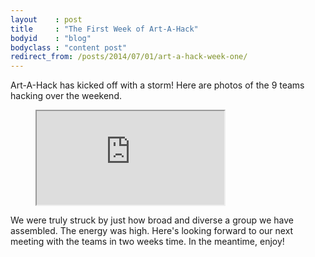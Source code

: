 ```yaml
---
layout    : post
title     : "The First Week of Art-A-Hack"
bodyid    : "blog"
bodyclass : "content post"
redirect_from: /posts/2014/07/01/art-a-hack-week-one/
---
```

Art-A-Hack has kicked off with a storm! Here are photos of the 9 teams hacking over the weekend.

<figure class="video">
	<iframe src="https://www.flickr.com/photos/125924023@N07/14575524273/in/set-72157645470969264/player/" allowfullscreen webkitallowfullscreen mozallowfullscreen oallowfullscreen msallowfullscreen></iframe>
</figure>

We were truly struck by just how broad and diverse a group we have assembled. The energy was high. Here's looking forward to our next meeting with the teams in two weeks time. In the meantime, enjoy!

<!--excerpt-ends-->